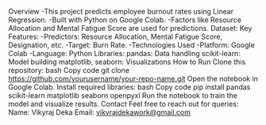 Overview
-This project predicts employee burnout rates using Linear Regression.
-Built with Python on Google Colab.
-Factors like Resource Allocation and Mental Fatigue Score are used for predictions.
Dataset:
Key Features:
-Predictors: Resource Allocation, Mental Fatigue Score, Designation, etc.
-Target: Burn Rate.
-Technologies Used
-Platform: Google Colab
-Language: Python
Libraries:
  pandas: Data handling
  scikit-learn: Model building
  matplotlib, seaborn: Visualizations
How to Run
Clone this repository:
bash
Copy code
git clone https://github.com/yourusername/your-repo-name.git
Open the notebook in Google Colab.
Install required libraries:
bash
Copy code
pip install pandas scikit-learn matplotlib seaborn openpyxl
Run the notebook to train the model and visualize results.
Contact
Feel free to reach out for queries:
Name: Vikyraj Deka
Email: vikyrajdekawork@gmail.com
